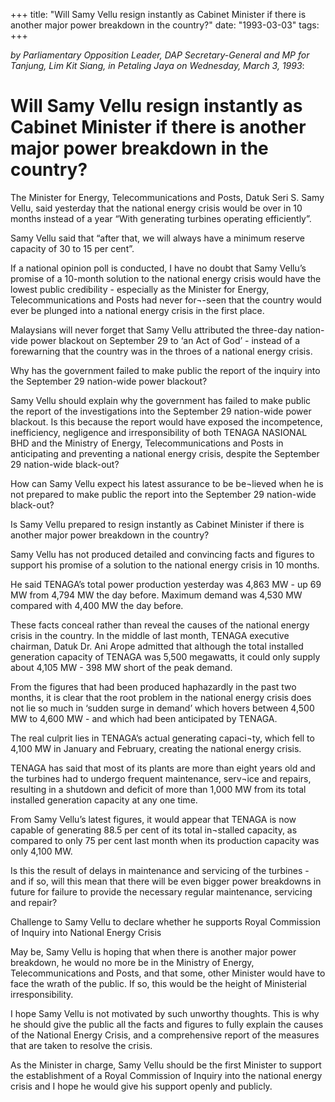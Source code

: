 +++ 
title: "Will Samy Vellu resign instantly as Cabinet Minister if there is another major power breakdown in the country?"
date: "1993-03-03"
tags:
+++

_by Parliamentary Opposition Leader, DAP Secretary-General and MP for Tanjung, Lim Kit Siang, in Petaling Jaya on Wednesday, March 3, 1993_:

# Will Samy Vellu resign instantly as Cabinet Minister if there is another major power breakdown in the country?

The Minister for Energy, Telecommunications and Posts, Datuk Seri S. Samy Vellu, said yesterday that the national energy crisis would be over in 10 months instead of a year “With generating turbines operating efficiently”.</u>

Samy Vellu said that “after that, we will always have a minimum reserve capacity of 30 to 15 per cent”.

If a national opinion poll is conducted, I have no doubt that Samy Vellu’s promise of a 10-month solution to the national energy crisis would have the lowest public credibility - especially as the Minister for Energy, Telecommunications and Posts had never for¬-seen that the country would ever be plunged into a national energy crisis in the first place.

Malaysians will never forget that Samy Vellu attributed the three-day nation-vide power blackout on September 29 to ‘an Act of God’ - instead of a forewarning that the country was in the throes of a national energy crisis.

Why has the government failed to make public the report of the inquiry into the September 29 nation-wide power blackout?

Samy Vellu should explain why the government has failed to make public the report of the investigations into the September 29 nation-wide power blackout. Is this because the report would have exposed the incompetence, inefficiency, negligence and irresponsibility of both TENAGA NASIONAL BHD and the Ministry of Energy, Telecommunications and Posts in anticipating and preventing a national energy crisis, despite the September 29 nation-wide black-out?

How can Samy Vellu expect his latest assurance to be be¬lieved when he is not prepared to make public the report into the September 29 nation-wide black-out?

Is Samy Vellu prepared to resign instantly as Cabinet Minister if there is another major power breakdown in the country?

Samy Vellu has not produced detailed and convincing facts and figures to support his promise of a solution to the national energy crisis in 10 months.

He said TENAGA’s total power production yesterday was 4,863 MW - up 69 MW from 4,794 MW the day before. Maximum demand was 4,530 MW compared with 4,400 MW the day before.

These facts conceal rather than reveal the causes of the national energy crisis in the country. In the middle of last month, TENAGA executive chairman, Datuk Dr. Ani Arope admitted that although the total installed generation capacity of TENAGA was 5,500 megawatts, it could only supply about 4,105 MW - 398 MW short of the peak demand.

From the figures that had been produced haphazardly in the past two months, it is clear that the root problem in the national energy crisis does not lie so much in ‘sudden surge in demand’ which hovers between 4,500 MW to 4,600 MW - and which had been anticipated by TENAGA.

The real culprit lies in TENAGA’s actual generating capaci¬ty, which fell to 4,100 MW in January and February, creating the national energy crisis.

TENAGA has said that most of its plants are more than eight years old and the turbines had to undergo frequent maintenance, serv¬ice and repairs, resulting in a shutdown and deficit of more than 1,000 MW from its total installed generation capacity at any one time.

From Samy Vellu’s latest figures, it would appear that TENAGA is now capable of generating 88.5 per cent of its total in¬stalled capacity, as compared to only 75 per cent last month when its production capacity was only 4,100 MW.

Is this the result of delays in maintenance and servicing of the turbines - and if so, will this mean that there will be even bigger power breakdowns in future for failure to provide the necessary regular maintenance, servicing and repair?

Challenge to Samy Vellu to declare whether he supports Royal Commission of Inquiry into National Energy Crisis

May be, Samy Vellu is hoping that when there is another major power breakdown, he would no more be in the Ministry of Energy, Telecommunications and Posts, and that some, other Minister would have to face the wrath of the public. If so, this would be the height of Ministerial irresponsibility.

I hope Samy Vellu is not motivated by such unworthy thoughts. This is why he should give the public all the facts and figures to fully explain the causes of the National Energy Crisis, and a comprehensive report of the measures that are taken to resolve the crisis.

As the Minister in charge, Samy Vellu should be the first Minister to support the establishment of a Royal Commission of Inquiry into the national energy crisis and I hope he would give his support openly and publicly.
 
